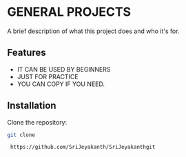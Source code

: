 # GENERAL PROJECTS 

A brief description of what this project does and who it's for.

## Features

- IT CAN BE USED BY BEGINNERS
- JUST FOR PRACTICE 
- YOU CAN COPY IF YOU NEED.

## Installation

Clone the repository:

```sh
git clone

 https://github.com/SriJeyakanth/SriJeyakanthgit